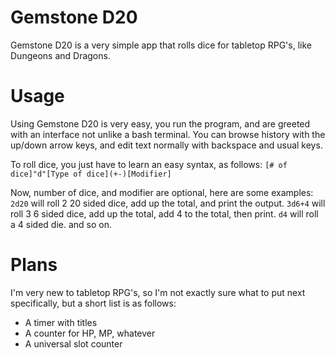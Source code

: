 # Gemstone D20
Gemstone D20 is a very simple app that rolls dice for tabletop RPG's, like Dungeons and Dragons.

# Usage
Using Gemstone D20 is very easy, you run the program, and are greeted with an interface not unlike a bash terminal. You can browse history with the up/down arrow keys, and edit text normally with backspace and usual keys.

To roll dice, you just have to learn an easy syntax, as follows:
`[# of dice]"d"[Type of dice](+-)[Modifier]`

Now, number of dice, and modifier are optional, here are some examples:
`2d20` will roll 2 20 sided dice, add up the total, and print the output.
`3d6+4` will roll 3 6 sided dice, add up the total, add 4 to the total, then print.
`d4` will roll a 4 sided die.
and so on.

# Plans
I'm very new to tabletop RPG's, so I'm not exactly sure what to put next specifically, but a short list is as follows:
* A timer with titles
* A counter for HP, MP, whatever
* A universal slot counter
